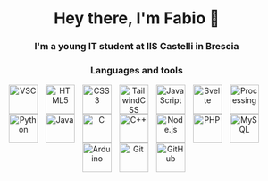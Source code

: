 <h1 align='center'>Hey there, I'm Fabio 👋</h1>
<h3 align='center'>I'm a young IT student at IIS Castelli in Brescia</h3>

<h3 align='center'>Languages and tools</h3>

<div align='center'>
  <img align="center" alt="VSC" width="52px" src="https://cdn.jsdelivr.net/gh/devicons/devicon/icons/vscode/vscode-original.svg" style="padding-right:10px;" />

  <img align="center" alt="HTML5" width="52px" src="https://cdn.jsdelivr.net/gh/devicons/devicon/icons/html5/html5-original.svg" style="padding-right:10px;" />

  <img align="center" alt="CSS3" width="52px" src="https://cdn.jsdelivr.net/gh/devicons/devicon/icons/css3/css3-original.svg" style="padding-right:10px;" />

  <img align="center" alt="TailwindCSS" width="52px" src="https://cdn.jsdelivr.net/gh/devicons/devicon/icons/tailwindcss/tailwindcss-original-wordmark.svg" style="padding-right:10px;" />

  <img align="center" alt="JavaScript" width="52px" src="https://cdn.jsdelivr.net/gh/devicons/devicon/icons/javascript/javascript-original.svg" style="padding-right:10px;" />
  
  <img align="center" alt="Svelte" width="52px" src="https://cdn.jsdelivr.net/gh/devicons/devicon/icons/svelte/svelte-original.svg" style="padding-right:10px;" />

  <img align="center" alt="Processing" width="52px" src="https://cdn.jsdelivr.net/gh/devicons/devicon/icons/processing/processing-original.svg" style="padding-right:10px;" />

  <img align="center" alt="Python" width="52px" src="https://cdn.jsdelivr.net/gh/devicons/devicon/icons/python/python-original.svg" style="padding-right:10px;" />

  <img align="center" alt="Java" width="52px" src="https://cdn.jsdelivr.net/gh/devicons/devicon/icons/java/java-original.svg" style="padding-right:10px;" />

  <img align="center" alt="C" width="52px" src="https://cdn.jsdelivr.net/gh/devicons/devicon/icons/c/c-original.svg" style="padding-right:10px;" />

  <img align="center" alt="C++" width="52px" src="https://cdn.jsdelivr.net/gh/devicons/devicon/icons/cplusplus/cplusplus-original.svg" style="padding-right:10px;" />

  <img align="center" alt="Node.js" width="52px" src="https://cdn.jsdelivr.net/gh/devicons/devicon/icons/nodejs/nodejs-original.svg" style="padding-right:10px;" />

  <img align="center" alt="PHP" width="52px" src="https://cdn.jsdelivr.net/gh/devicons/devicon/icons/php/php-plain.svg" style="padding-right:10px;" />

  <img align="center" alt="MySQL" width="52px" src="https://cdn.jsdelivr.net/gh/devicons/devicon/icons/mysql/mysql-original.svg" style="padding-right:10px;" />

  <img align="center" alt="Arduino" width="52px" src="https://cdn.jsdelivr.net/gh/devicons/devicon/icons/arduino/arduino-original.svg" style="padding-right:10px;" /> 

  <img align="center" alt="Git" width="52px" src="https://cdn.jsdelivr.net/gh/devicons/devicon/icons/git/git-original.svg" style="padding-right:10px;" />

  <img align="center" alt="GitHub" width="52px" src="https://user-images.githubusercontent.com/3369400/139447912-e0f43f33-6d9f-45f8-be46-2df5bbc91289.png" style="padding-right:10px;" />
</div>